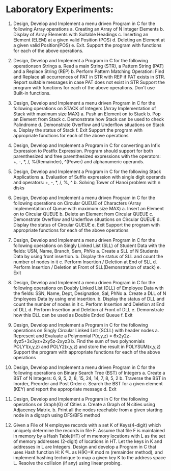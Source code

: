 # Laboratory Experiments:

1. Design, Develop and Implement a menu driven Program in C for the following Array operations
a. Creating an Array of N Integer Elements
b. Display of Array Elements with Suitable Headings
c. Inserting an Element (ELEM) at a given valid Position (POS)
d. Deleting an Element at a given valid Position(POS)
e. Exit.
Support the program with functions for each of the above operations.

2. Design, Develop and Implement a Program in C for the following operationson Strings
a. Read a main String (STR), a Pattern String (PAT) and a Replace String (REP)
b. Perform Pattern Matching Operation: Find and Replace all occurrences of PAT in STR with REP if PAT exists in STR. Report suitable messages in
case PAT does not exist in STR
Support the program with functions for each of the above operations. Don't use Built-in functions.

3. Design, Develop and Implement a menu driven Program in C for the following operations on STACK of Integers (Array Implementation of Stack with maximum
size MAX)
a. Push an Element on to Stack
b. Pop an Element from Stack
c. Demonstrate how Stack can be used to check Palindrome
d. Demonstrate Overflow and Underflow situations on Stack
e. Display the status of Stack
f. Exit
Support the program with appropriate functions for each of the above operations

4. Design, Develop and Implement a Program in C for converting an Infix Expression to Postfix Expression. Program should support for both parenthesized
and free parenthesized expressions with the operators: +, -, *, /, %(Remainder), ^(Power) and alphanumeric operands.

5. Design, Develop and Implement a Program in C for the following Stack Applications
a. Evaluation of Suffix expression with single digit operands and operators:
+, -, *, /, %, ^
b. Solving Tower of Hanoi problem with n disks

6. Design, Develop and Implement a menu driven Program in C for the following operations on Circular QUEUE of Characters (Array Implementation of Queue with maximum size MAX)
a. Insert an Element on to Circular QUEUE
b. Delete an Element from Circular QUEUE
c. Demonstrate Overflow and Underflow situations on Circular QUEUE
d. Display the status of Circular QUEUE
e. Exit
Support the program with appropriate functions for each of the above operations

7. Design, Develop and Implement a menu driven Program in C for the following operations on Singly Linked List (SLL) of Student Data with the fields: USN,
Name, Branch, Sem, PhNo
a. Create a SLL of N Students Data by using front insertion.
b. Display the status of SLL and count the number of nodes in it
c. Perform Insertion / Deletion at End of SLL
d. Perform Insertion / Deletion at Front of SLL(Demonstration of stack)
e. Exit

8. Design, Develop and Implement a menu driven Program in C for the following operations on Doubly Linked List (DLL) of Employee Data with the fields: SSN,
Name, Dept, Designation, Sal, PhNo
a. Create a DLL of N Employees Data by using end insertion.
b. Display the status of DLL and count the number of nodes in it
c. Perform Insertion and Deletion at End of DLL
d. Perform Insertion and Deletion at Front of DLL
e. Demonstrate how this DLL can be used as Double Ended Queue
f. Exit

9. Design, Develop and Implement a Program in C for the following operations on Singly Circular Linked List (SCLL) with header nodes
a. Represent and Evaluate a Polynomial P(x,y,z) = 6x2y2z-4yz5+3x3yz+2xy5z-2xyz3
b. Find the sum of two polynomials POLY1(x,y,z) and POLY2(x,y,z) and store the result in POLYSUM(x,y,z)
Support the program with appropriate functions for each of the above operations

10. Design, Develop and Implement a menu driven Program in C for the following operations on Binary Search Tree (BST) of Integers
a. Create a BST of N Integers: 6, 9, 5, 2, 8, 15, 24, 14, 7, 8, 5, 2
b. Traverse the BST in Inorder, Preorder and Post Order
c. Search the BST for a given element (KEY) and report the appropriate message
d. Exit

11. Design, Develop and Implement a Program in C for the following operations on Graph(G) of Cities
a. Create a Graph of N cities using Adjacency Matrix.
b. Print all the nodes reachable from a given starting node in a digraph using DFS/BFS method

12. Given a File of N employee records with a set K of Keys(4-digit) which uniquely determine the records in file F. Assume that file F is maintained in memory by a
Hash Table(HT) of m memory locations with L as the set of memory addresses (2-digit) of locations in HT. Let the keys in K and addresses in L are Integers. Design
and develop a Program in C that uses Hash function H: K ®L as H(K)=K mod m (remainder method), and implement hashing technique to map a given key K
to the address space L. Resolve the collision (if any) using linear probing.
